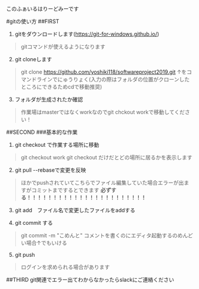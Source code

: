 このふぁいるはりーどみーです

#gitの使い方
  ##FIRST
  1. gitをダウンロードします(https://git-for-windows.github.io/)
  > gitコマンドが使えるようになります

  2. git cloneします
  >git clone https://github.com/yoshiki118/softwareproject2019.git
  >↑をコマンドラインでにゅうりょく(入力の際はフォルダの位置がクローンしたところにできるためcdで移動推奨)

  3. フォルダが生成されたか確認
  > 作業場はmasterではなくworkなのでgit chckout workで移動してください！

  ##SECOND
  ###基本的な作業
  1. git checkout で作業する場所に移動
  > git checkout work
  > git checkout だけだとどの場所に居るかを表示します

  2. git pull --rebaseで変更を反映
  > ほかでpushされていてこちらでファイル編集していた場合エラーが出ますがコミットまでするとできます
  > **必ずする！！！！！！！！！！！！！！！！！！！！！！！**

  3. git add　ファイル名で変更したファイルをaddする

  4. git commit する
  >git commit -m "こめんと"
  >コメントを書くのにエディタ起動するのめんどい場合↑でもいける

  5. git push
  > ログインを求められる場合があります

  ##THIRD
  git関連でエラー出てわからなかったらslackにご連絡ください
